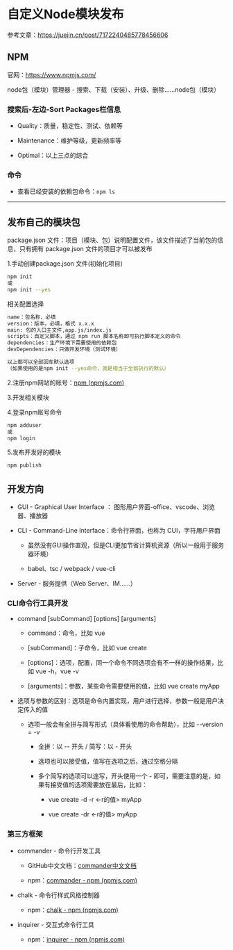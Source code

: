 # 自定义Node模块发布

参考文章：<https://juejin.cn/post/7172240485778456606>

## NPM

官网：<https://www.npmjs.com/>

node包（模块）管理器 - 搜索、下载（安装）、升级、删除……node包（模块）

### 搜索后-左边-Sort Packages栏信息

- Quality：质量，稳定性、测试、依赖等

- Maintenance：维护等级，更新频率等

- Optimal：以上三点的综合

### 命令

- 查看已经安装的依赖包命令：`npm ls`

---

## 发布自己的模块包

package.json 文件：项目（模块、包）说明配置文件，该文件描述了当前包的信息，只有拥有 package.json 文件的项目才可以被发布

1.手动创建package.json 文件(初始化项目)

```bash
npm init
或
npm init --yes
```

相关配置选择

```bash
name：包名称，必填
version：版本，必填，格式 x.x.x
main: 包的入口主文件,app.js/index.js
scripts：自定义脚本，通过 npm run 脚本名称即可执行脚本定义的命令
dependencies：生产环境下需要使用的依赖包
devDependencies：只做开发环境（测试环境）

以上都可以全部回车默认选项
（如果使用的是npm init --yes命令，就是相当于全部执行的默认）
```

2.注册npm网站的账号：[npm (npmjs.com)](https://www.npmjs.com/)


3.开发相关模块


4.登录npm账号命令

```bash
npm adduser
或
npm login
```

5.发布开发好的模块

```bash
npm publish
```

## 开发方向

- GUI - Graphical User Interface ： 图形用户界面-office、vscode、浏览器、播放器

- CLI - Command-Line Interface：命令行界面，也称为 CUI，字符用户界面
  
  - 虽然没有GUI操作直观，但是CLI更加节省计算机资源（所以一般用于服务器环境）
  
  - babel、tsc / webpack / vue-cli

- Server - 服务提供（Web Server、IM……）

### CLI命令行工具开发

- command [subCommand] [options] [arguments]
  
  - command：命令，比如 vue
  
  - [subCommand]：子命令，比如 vue create
  
  - [options]：选项，配置，同一个命令不同选项会有不一样的操作结果，比如 vue -h，vue -v
  
  - [arguments]：参数，某些命令需要使用的值，比如 vue create myApp

- 选项与参数的区别：选项是命令内置实现，用户进行选择，参数一般是用户决定传入的值
  
  - 选项一般会有全拼与简写形式（具体看使用的命令帮助），比如 --version = -v

    - 全拼：以 -- 开头 / 简写：以 - 开头

    - 选项也可以接受值，值写在选项之后，通过空格分隔

    - 多个简写的选项可以连写，开头使用一个 - 即可，需要注意的是，如果有接受值的选项需要放在最后，比如：

      - vue create -d -r <-r的值> myApp

      - vue create -dr <-r的值> myApp

### 第三方框架

- commander - 命令行开发工具
  
  - GitHub中文文档：[commander中文文档](https://github.com/tj/commander.js/blob/HEAD/Readme_zh-CN.md)
  
  - npm：[commander - npm (npmjs.com)](https://www.npmjs.com/package/commander)

- chalk - 命令行样式风格控制器
  
  - npm：[chalk - npm (npmjs.com)](https://www.npmjs.com/package/chalk)

- inquirer - 交互式命令行工具
  
  - npm：[inquirer - npm (npmjs.com)](https://www.npmjs.com/package/inquirer)
